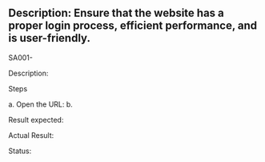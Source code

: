 ## Description: Ensure that the website has a proper login process, efficient performance, and is user-friendly.

SA001- 

Description:

Steps

a. Open the URL: 
b. 

Result expected: 

Actual Result: 

Status: 
